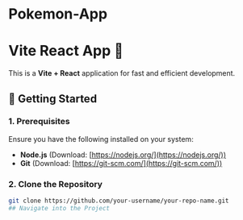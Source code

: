 # Pokemon-App

# Vite React App 🚀

This is a **Vite + React** application for fast and efficient development.

## 📌 Getting Started

### **1. Prerequisites**
Ensure you have the following installed on your system:
- **Node.js** (Download: [https://nodejs.org/](https://nodejs.org/))
- **Git** (Download: [https://git-scm.com/](https://git-scm.com/))

### **2. Clone the Repository**
```sh
git clone https://github.com/your-username/your-repo-name.git
## Navigate into the Project
